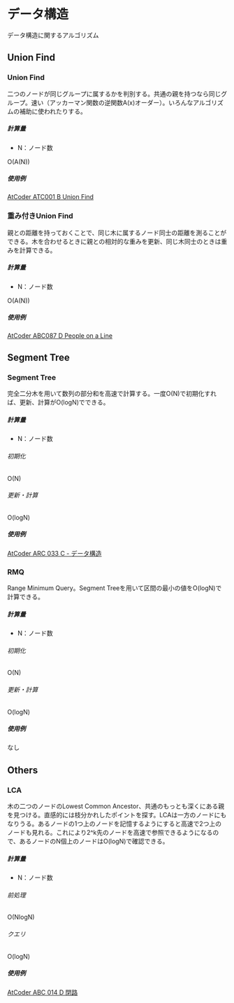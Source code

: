# データ構造
データ構造に関するアルゴリズム
## Union Find

### Union Find
二つのノードが同じグループに属するかを判別する。共通の親を持つなら同じグループ。速い（アッカーマン関数の逆関数A(x)オーダー）。いろんなアルゴリズムの補助に使われたりする。

##### 計算量
- N：ノード数

O(A(N))

##### 使用例
[AtCoder ATC001 B Union Find](https://beta.atcoder.jp/contests/atc001/submissions/3194816)

### 重み付きUnion Find
親との距離を持っておくことで、同じ木に属するノード同士の距離を測ることができる。木を合わせるときに親との相対的な重みを更新、同じ木同士のときは重みを計算できる。

##### 計算量
- N：ノード数

O(A(N))

##### 使用例
[AtCoder ABC087 D People on a Line](https://beta.atcoder.jp/contests/abc087/submissions/3206886)


## Segment Tree

### Segment Tree
完全二分木を用いて数列の部分和を高速で計算する。一度O(N)で初期化すれば、更新、計算がO(logN)でできる。

##### 計算量
- N：ノード数

###### 初期化
O(N)

###### 更新・計算
O(logN)

##### 使用例
[AtCoder ARC 033 C - データ構造](https://beta.atcoder.jp/contests/arc033/submissions/3208430)


### RMQ
Range Minimum Query。Segment Treeを用いて区間の最小の値をO(logN)で計算できる。
##### 計算量
- N：ノード数

###### 初期化
O(N)

###### 更新・計算
O(logN)

##### 使用例
なし


## Others

### LCA
木の二つのノードのLowest Common Ancestor、共通のもっとも深くにある親を見つける。直感的には枝分かれしたポイントを探す。LCAは一方のノードにもなりうる。あるノードの1つ上のノードを記憶するようにすると高速で2つ上のノードも見れる。これにより2^k先のノードを高速で参照できるようになるので、あるノードのN個上のノードはO(logN)で確認できる。

##### 計算量
- N：ノード数
###### 前処理
O(NlogN)
###### クエリ
O(logN)

##### 使用例
[AtCoder ABC 014 D 閉路](https://beta.atcoder.jp/contests/abc014/submissions/3213922)
